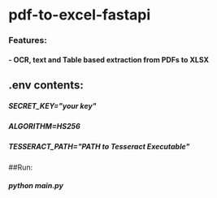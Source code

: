 # pdf-to-excel-fastapi

### Features:
#### - OCR, text and Table based extraction from PDFs to XLSX

## .env contents:
##### SECRET_KEY="your key"
##### ALGORITHM=HS256
##### TESSERACT_PATH="PATH to Tesseract Executable"

##Run: 
##### python main.py
